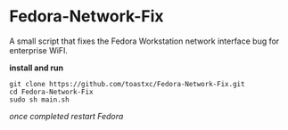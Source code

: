 # Fedora-Network-Fix
A small script that fixes the Fedora Workstation network interface bug for enterprise WiFI.


**install and run**
```
git clone https://github.com/toastxc/Fedora-Network-Fix.git
cd Fedora-Network-Fix
sudo sh main.sh
```
_once completed restart Fedora_
